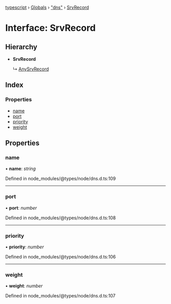 [typescript](../README.md) › [Globals](../globals.md) › ["dns"](../modules/_dns_.md) › [SrvRecord](_dns_.srvrecord.md)

# Interface: SrvRecord

## Hierarchy

* **SrvRecord**

  ↳ [AnySrvRecord](_dns_.anysrvrecord.md)

## Index

### Properties

* [name](_dns_.srvrecord.md#name)
* [port](_dns_.srvrecord.md#port)
* [priority](_dns_.srvrecord.md#priority)
* [weight](_dns_.srvrecord.md#weight)

## Properties

###  name

• **name**: *string*

Defined in node_modules/@types/node/dns.d.ts:109

___

###  port

• **port**: *number*

Defined in node_modules/@types/node/dns.d.ts:108

___

###  priority

• **priority**: *number*

Defined in node_modules/@types/node/dns.d.ts:106

___

###  weight

• **weight**: *number*

Defined in node_modules/@types/node/dns.d.ts:107
